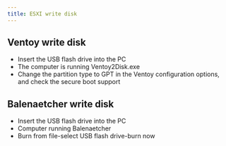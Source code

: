 ```yaml
---
title: ESXI write disk
---
```


## Ventoy write disk

- Insert the USB flash drive into the PC
- The computer is running Ventoy2Disk.exe
- Change the partition type to GPT in the Ventoy configuration options, and check the secure boot support

## Balenaetcher write disk

- Insert the USB flash drive into the PC
- Computer running Balenaetcher
- Burn from file-select USB flash drive-burn now
